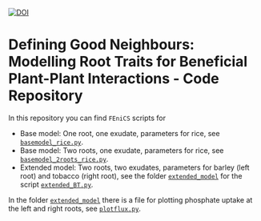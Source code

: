 [![DOI](https://zenodo.org/badge/329277265.svg)](https://zenodo.org/badge/latestdoi/329277265)

# Defining Good Neighbours: Modelling Root Traits for Beneficial Plant-Plant Interactions - Code Repository

In this repository you can find `FEniCS` scripts for

- Base model: One root, one exudate, parameters for rice, see [`basemodel_rice.py`](basemodel_rice.py).
- Base model: Two roots, one exudate, parameters for rice, see [`basemodel_2roots_rice.py`](basemodel_2roots_rice.py).
- Extended model: Two roots, two exudates, parameters for barley (left root) and tobacco (right root), see the folder [`extended_model`](extended_model) for the script [`extended_BT.py`](extended_model/extended_BT.py).

In the folder [`extended_model`](extended_model) there is a file for plotting phosphate uptake at the left and right roots, see [`plotflux.py`](extended_model/plotflux.py).

